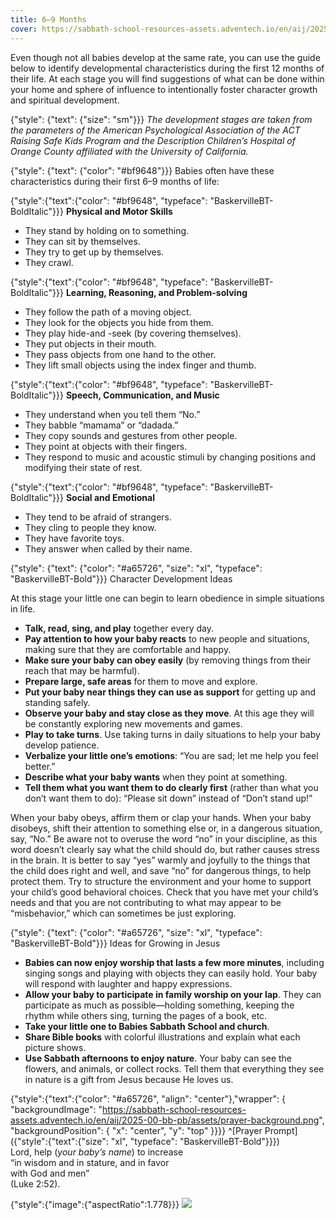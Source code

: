 ```yaml
---
title: 6–9 Months
cover: https://sabbath-school-resources-assets.adventech.io/en/aij/2025-00-bb-pb/part-1-06-growing-with-jesus-in-each-stage/6-9m.png
---
```


Even though not all babies develop at the same rate, you can use the guide below to identify developmental characteristics during the first 12 months of their life. At each stage you will find suggestions of what can be done within your home and sphere of influence to intentionally foster character growth and spiritual development.

{"style": {"text": {"size": "sm"}}}
_The development stages are taken from the parameters of the American Psychological Association of the ACT Raising Safe Kids Program and the Description Children’s Hospital of Orange County affiliated with the University of California._

{"style": {"text": {"color": "#bf9648"}}}
Babies often have these characteristics during their first 6–9 months of life:

{"style":{"text":{"color": "#bf9648", "typeface": "BaskervilleBT-BoldItalic"}}}
**Physical and Motor Skills**

+ They stand by holding on to something.
+ They can sit by themselves.
+ They try to get up by themselves.
+ They crawl.

{"style":{"text":{"color": "#bf9648", "typeface": "BaskervilleBT-BoldItalic"}}}
**Learning, Reasoning, and Problem-solving**

+ They follow the path of a moving object.
+ They look for the objects you hide from them.
+ They play hide-and -seek (by covering themselves).
+ They put objects in their mouth.
+ They pass objects from one hand to the other.
+ They lift small objects using the index finger and thumb.

{"style":{"text":{"color": "#bf9648", "typeface": "BaskervilleBT-BoldItalic"}}}
**Speech, Communication, and Music**

+ They understand when you tell them “No.”
+ They babble “mamama” or “dadada.”
+ They copy sounds and gestures from other people.
+ They point at objects with their fingers.
+ They respond to music and acoustic stimuli by changing positions and modifying their state of rest.

{"style":{"text":{"color": "#bf9648", "typeface": "BaskervilleBT-BoldItalic"}}}
**Social and Emotional**

+ They tend to be afraid of strangers.
+ They cling to people they know.
+ They have favorite toys.
+ They answer when called by their name.

{"style": {"text": {"color": "#a65726", "size": "xl", "typeface": "BaskervilleBT-Bold"}}}
Character Development Ideas

At this stage your little one can begin to learn obedience in simple situations in life.

+ **Talk, read, sing, and play** together every day.
+ **Pay attention to how your baby reacts** to new people and situations, making sure that they are comfortable and happy.
+ **Make sure your baby can obey easily** (by removing things from their reach that may be harmful).
+ **Prepare large, safe areas** for them to move and explore.
+ **Put your baby near things they can use as support** for getting up and standing safely.
+ **Observe your baby and stay close as they move**. At this age they will be constantly exploring new movements and games.
+ **Play to take turns**. Use taking turns in daily situations to help your baby develop patience.
+ **Verbalize your little one’s emotions**: “You are sad; let me help you feel better.”
+ **Describe what your baby wants** when they point at something.
+ **Tell them what you want them to do clearly first** (rather than what you don’t want them to do): “Please sit down” instead of “Don’t stand up!”

When your baby obeys, affirm them or clap your hands. When your baby disobeys, shift their attention to something else or, in a dangerous situation, say, “No.” Be aware not to overuse the word “no” in your discipline, as this word doesn’t clearly say what the child should do, but rather causes stress in the brain. It is better to say “yes” warmly and joyfully to the things that the child does right and well, and save “no” for dangerous things, to help protect them. Try to structure the environment and your home to support your child’s good behavioral choices. Check that you have met your child’s needs and that you are not contributing to what may appear to be “misbehavior,” which can sometimes be just exploring.

{"style": {"text": {"color": "#a65726", "size": "xl", "typeface": "BaskervilleBT-Bold"}}}
Ideas for Growing in Jesus

+ **Babies can now enjoy worship that lasts a few more minutes**, including singing songs and playing with objects they can easily hold. Your baby will respond with laughter and happy expressions.
+ **Allow your baby to participate in family worship on your lap**. They can participate as much as possible—holding something, keeping the rhythm while others sing, turning the pages of a book, etc.
+ **Take your little one to Babies Sabbath School and church**.
+ **Share Bible books** with colorful illustrations and explain what each picture shows.
+ **Use Sabbath afternoons to enjoy nature**. Your baby can see the flowers, and animals, or collect rocks. Tell them that everything they see in nature is a gift from Jesus because He loves us.

{"style":{"text":{"color": "#a65726", "align": "center"},"wrapper": { "backgroundImage": "https://sabbath-school-resources-assets.adventech.io/en/aij/2025-00-bb-pb/assets/prayer-background.png", "backgroundPosition": { "x": "center", "y": "top" }}}}
^[Prayer Prompt]({"style":{"text":{"size": "xl", "typeface": "BaskervilleBT-Bold"}}})\
Lord, help (_your baby’s name_) to increase\
“in wisdom and in stature, and in favor\
with God and men”\
(Luke 2:52).

{"style":{"image":{"aspectRatio":1.778}}}
![](https://sabbath-school-resources-assets.adventech.io/en/aij/2025-00-bb-pb/part-1-06-growing-with-jesus-in-each-stage/boots.png)